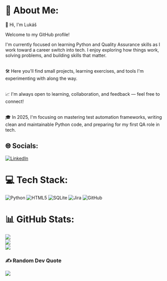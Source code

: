 # 💫 About Me:

👋 Hi, I'm Lukáš<br>

Welcome to my GitHub profile!<br>

I'm currently focused on learning Python and Quality Assurance skills as I work toward a career switch into tech. I enjoy exploring how things work, solving problems, and building skills that matter.<br><br>

🛠️ Here you'll find small projects, learning exercises, and tools I'm experimenting with along the way.<br><br>

📈 I'm always open to learning, collaboration, and feedback — feel free to connect!<br><br>

🎓 In 2025, I'm focusing on mastering test automation frameworks, writing clean and maintainable Python code, and preparing for my first QA role in tech.

## 🌐 Socials:
[![LinkedIn](https://img.shields.io/badge/LinkedIn-%230077B5.svg?logo=linkedin&logoColor=white)](https://linkedin.com/in/lukaskoupil) 

# 💻 Tech Stack:
![Python](https://img.shields.io/badge/python-3670A0?style=flat-square&logo=python&logoColor=ffdd54)
![HTML5](https://img.shields.io/badge/html5-%23E34F26.svg?style=flat-square&logo=html5&logoColor=white) 
![SQLite](https://img.shields.io/badge/sqlite-%2307405e.svg?style=flat-square&logo=sqlite&logoColor=white) 
![Jira](https://img.shields.io/badge/jira-%230A0FFF.svg?style=flat-square&logo=jira&logoColor=white) 
![GitHub](https://img.shields.io/badge/github-%23121011.svg?style=flat-square&logo=github&logoColor=white) 

# 📊 GitHub Stats:
![](https://github-readme-stats.vercel.app/api?username=Kecal7&theme=monokai&hide_border=false&include_all_commits=false&count_private=false)<br/>
![](https://nirzak-streak-stats.vercel.app/?user=Kecal7&theme=monokai&hide_border=false)<br/>
![](https://github-readme-stats.vercel.app/api/top-langs/?username=Kecal7&theme=monokai&hide_border=false&include_all_commits=false&count_private=false&layout=compact)

### ✍️ Random Dev Quote
![](https://quotes-github-readme.vercel.app/api?type=horizontal&theme=radical)

<!-- Proudly created with GPRM ( https://gprm.itsvg.in ) -->
